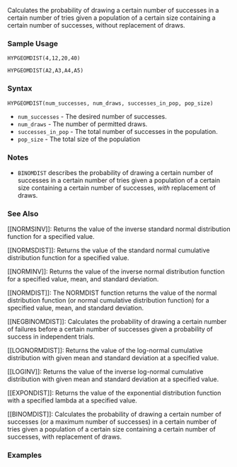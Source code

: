 Calculates the probability of drawing a certain number of successes in a certain number of tries given a population of a certain size containing a certain number of successes, without replacement of draws.

### Sample Usage

`HYPGEOMDIST(4,12,20,40)`

`HYPGEOMDIST(A2,A3,A4,A5)`

### Syntax

`HYPGEOMDIST(num_successes, num_draws, successes_in_pop, pop_size)`

* `num_successes` - The desired number of successes.
* `num_draws` - The number of permitted draws.
* `successes_in_pop` - The total number of successes in the population.
* `pop_size` - The total size of the population

### Notes

* `BINOMDIST` describes the probability of drawing a certain number of successes in a certain number of tries given a population of a certain size containing a certain number of successes, *with* replacement of draws.

### See Also

[[NORMSINV]]: Returns the value of the inverse standard normal distribution function for a specified value.

[[NORMSDIST]]: Returns the value of the standard normal cumulative distribution function for a specified value.

[[NORMINV]]: Returns the value of the inverse normal distribution function for a specified value, mean, and standard deviation.

[[NORMDIST]]: The NORMDIST function returns the value of the normal distribution function (or normal cumulative distribution function) for a specified value, mean, and standard deviation.

[[NEGBINOMDIST]]: Calculates the probability of drawing a certain number of failures before a certain number of successes given a probability of success in independent trials.

[[LOGNORMDIST]]: Returns the value of the log-normal cumulative distribution with given mean and standard deviation at a specified value.

[[LOGINV]]: Returns the value of the inverse log-normal cumulative distribution with given mean and standard deviation at a specified value.

[[EXPONDIST]]: Returns the value of the exponential distribution function with a specified lambda at a specified value.

[[BINOMDIST]]: Calculates the probability of drawing a certain number of successes (or a maximum number of successes) in a certain number of tries given a population of a certain size containing a certain number of successes, with replacement of draws.

### Examples
